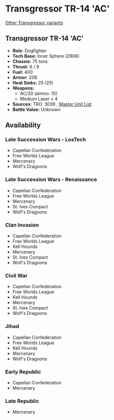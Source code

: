 # Transgressor TR-14 'AC' 

[Other Transgressor variants](../transgressor.md) 

## Transgressor TR-14 'AC' 

- **Role:** Dogfighter 
- **Tech Base:** Inner Sphere (2906) 
- **Chassis:** 75 tons 
- **Thrust:** 6 / 9 
- **Fuel:** 400 
- **Armor:** 208 
- **Heat Sinks:** 25 (25) 
- **Weapons:** 
  - AC/20 (ammo: 10) 
  - Medium Laser × 4 
- **Sources:** TRO: 3039 , [Master Unit List](http://masterunitlist.info/Unit/Details/3285) 
- **Battle Value:** Unknown 

## Availability 

### Late Succession Wars - LosTech 

- Capellan Confederation 
- Free Worlds League 
- Mercenary 
- Wolf's Dragoons 

### Late Succession Wars - Renaissance 

- Capellan Confederation 
- Free Worlds League 
- Mercenary 
- St. Ives Compact 
- Wolf's Dragoons 

### Clan Invasion 

- Capellan Confederation 
- Free Worlds League 
- Kell Hounds 
- Mercenary 
- St. Ives Compact 
- Wolf's Dragoons 

### Civil War 

- Capellan Confederation 
- Free Worlds League 
- Kell Hounds 
- Mercenary 
- St. Ives Compact 
- Wolf's Dragoons 

### Jihad 

- Capellan Confederation 
- Free Worlds League 
- Kell Hounds 
- Mercenary 
- Wolf's Dragoons 

### Early Republic 

- Capellan Confederation 
- Mercenary 

### Late Republic 

- Mercenary 

